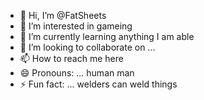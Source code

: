 - 👋 Hi, I’m @FatSheets
- 👀 I’m interested in gameing
- 🌱 I’m currently learning anything I am able 
- 💞️ I’m looking to collaborate on ...
- 📫 How to reach me here
- 😄 Pronouns: ... human man
- ⚡ Fun fact: ... welders can weld things

<!---
FatSheets/FatSheets is a ✨ special ✨ repository because its `README.md` (this file) appears on your GitHub profile.
You can click the Preview link to take a look at your changes.
--->

